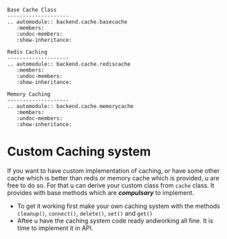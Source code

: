 ```{eval-rst}
Base Cache Class
--------------------
.. automodule:: backend.cache.basecache
   :members:
   :undoc-members:
   :show-inheritance:

Redis Caching
--------------------
.. automodule:: backend.cache.rediscache
   :members:
   :undoc-members:
   :show-inheritance:

Memory Caching
--------------------
.. automodule:: backend.cache.memorycache
   :members:
   :undoc-members:
   :show-inheritance:
```

# Custom Caching system

If you want to have custom implementation of caching, or have some other cache which is better than redis or memory
cache which is provided, u are free to do so. For that u can derive your custom class from `cache` class. It provides
with base methods which are **_compulsary_** to implement.

- To get it working first make your own caching system with the methods `cleanup()`, `connect()`, `delete()`, `set()` and `get()`
- Aftee u have the caching system code ready andworking all fine. It is time to implement it in API.
